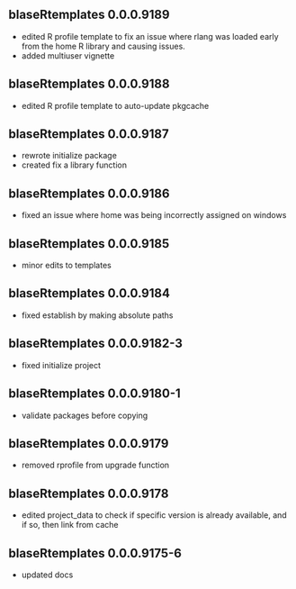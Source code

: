 ## blaseRtemplates 0.0.0.9189

* edited R profile template to fix an issue where rlang was loaded early from the home R library and causing issues.
* added multiuser vignette

## blaseRtemplates 0.0.0.9188

* edited R profile template to auto-update pkgcache

## blaseRtemplates 0.0.0.9187

* rewrote initialize package
* created fix a library function

## blaseRtemplates 0.0.0.9186

* fixed an issue where home was being incorrectly assigned on windows

## blaseRtemplates 0.0.0.9185

* minor edits to templates

## blaseRtemplates 0.0.0.9184

* fixed establish by making absolute paths

## blaseRtemplates 0.0.0.9182-3

* fixed initialize project

## blaseRtemplates 0.0.0.9180-1

* validate packages before copying

## blaseRtemplates 0.0.0.9179

* removed rprofile from upgrade function

## blaseRtemplates 0.0.0.9178

* edited project_data to check if specific version is already available, and if so, then link from cache

## blaseRtemplates 0.0.0.9175-6

* updated docs

